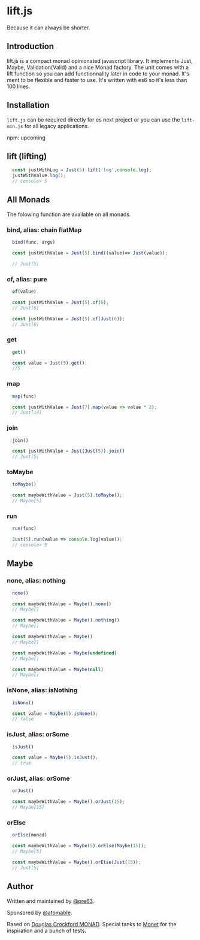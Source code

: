 # lift.js
Because it can always be shorter.

## Introduction
lift.js is a compact monad opinionated javascript library. It implements Just, Maybe, Validation(Valid) and a nice Monad factory. The unit comes with a lift function so you can add functionnality later in code to your monad. It's ment to be flexible and faster to use. It's written with es6 so it's less than 100 lines.

## Installation
`lift.js` can be required directly for es next project or you can use the `lift-min.js` for all legacy applications.

npm: upcoming

## lift (lifting)

```javascript
  const justWithLog = Just(5).lift('log',console.log);
  justWithValue.log();
  // console> 5
```

## All Monads

The folowing function are available on all monads.

### bind, alias: chain flatMap
```javascript
  bind(func, args)

  const justWithValue = Just(5).bind((value)=> Just(value));

  // Just[5]
```
### of, alias: pure
```javascript
  of(value)

  const justWithValue = Just(5).of(6);
  // Just[6]

  const justWithValue = Just(5).of(Just(6));
  // Just[6]
```
### get
```javascript
  get()

  const value = Just(5).get();
  //5
```

### map
```javascript
  map(func)

  const justWithValue = Just(7).map(value => value * 2);
  // Just[14]
```

### join
```javascript
  join()

  const justWithValue = Just(Just(5)).join()
  // Just[5]
```
### toMaybe
```javascript
  toMaybe()

  const maybeWithValue = Just(5).toMaybe();
  // Maybe[5]
```

### run
```javascript
  run(func)

  Just(5).run(value => console.log(value));
  // console> 5
```

## Maybe

### none, alias: nothing
```javascript
  none()

  const maybeWithValue = Maybe().none()
  // Maybe[]

  const maybeWithValue = Maybe().nothing()
  // Maybe[]

  const maybeWithValue = Maybe()
  // Maybe[]

  const maybeWithValue = Maybe(undefined)
  // Maybe[]

  const maybeWithValue = Maybe(null)
  // Maybe[]
```

### isNone, alias: isNothing
```javascript
  isNone()

  const value = Maybe(5).isNone();
  // false
```

### isJust, alias: orSome
```javascript
  isJust()

  const value = Maybe(5).isJust();
  // true
```

### orJust, alias: orSome
```javascript
  orJust()

  const maybeWithValue = Maybe().orJust(15);
  // Maybe[15]
```

### orElse
```javascript
  orElse(monad)

  const maybeWithValue = Maybe(5).orElse(Maybe(15));
  // Maybe[5]

  const maybeWithValue = Maybe().orElse(Just(15));
  // Just[5]
```

## Author

Written and maintained by [@pre63](http://twitter.com/pre63).

Sponsored by [@atomable](https://twitter.com/atomable).

Based on [Douglas Crockford MONAD](https://github.com/douglascrockford/monad/blob/master/monad.js).
Special tanks to [Monet](https://github.com/cwmyers/monet.js) for the inspiration and a bunch of tests.